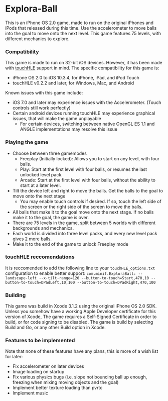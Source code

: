 # Explora-Ball
This is an iPhone OS 2.0 game, made to run on the original iPhones and iPods that released during this time. Use the accelerometer to move balls into the goal to move onto the next level. This game features 75 levels, with different mechanics to explore.

### Compatibility
This game is made to run on 32-bit iOS devices. However, it has been made with [touchHLE](https://touchhle.org) support in mind. The specific compatibility for this game is:
- iPhone OS 2.0 to iOS 10.3.4, for iPhone, iPad, and iPod Touch
- touchHLE v0.2.2 and later, for Windows, Mac, and Android

Known issues with this game include:
- iOS 7.0 and later may experience issues with the Accelerometer. (Touch controls still work perfectly)
- Certain android devices running touchHLE may experience graphical issues, that will make the game unplayable
  - For certain devices, switching between native OpenGL ES 1.1 and ANGLE implementations may resolve this issue

### Playing the game
- Choose between three gamemodes
  - Freeplay (Initially locked): Allows you to start on any level, with four balls.
  - Play: Start at the first level with four balls, or resumes the last unlocked level pack.
  - Arcade: Start at the first level with four balls, without the ability to start at a later level.
- Tilt the device left and right to move the balls. Get the balls to the goal to move onto the next stage
  - You may enable touch controls if desired. If so, touch the left side of the screen or the right side of the screen to move the balls.
- All balls that make it to the goal move onto the next stage. If no balls make it to the goal, the game is over.
- There are 75 levels in the game, split between 5 worlds with different backgrounds and mechanics.
- Each world is divided into three level packs, and every new level pack gives 2 more balls.
- Make it to the end of the game to unlock Freeplay mode

### touchHLE reccomendations
It is reccomended to add the following line to your `touchHLE_options.txt` configuration to enable better support:
`com.minif.ExploraBall: --landscape-left --x-tilt-range=120 --button-to-touch=Start,470,10 --button-to-touch=DPadLeft,10,100 --button-to-touch=DPadRight,470,100`

### Building 
This game was build in Xcode 3.1.2 using the original iPhone OS 2.0 SDK. Unless you somehow have a working Apple Developer certificate for this version of Xcode, The game requires a Self-Signed Certificate in order to build, or for code signing to be disabled. The game is build by selecting Build and Go, or any other Build option in Xcode. 

### Features to be implemented 
Note that none of these features have any plans, this is more of a wish list for later:
- Fix accelerometer on later devices
- Image loading on startup
- Fix various physics bugs (i.e. slope not bouncing ball up enough, freezing when mixing moving objects and the goal)
- Implement better texture loading than pvrtc
- Implement music
